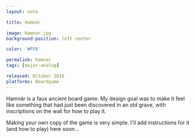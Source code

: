 ```yaml
---
layout: note

title: Hamnár

image: Hamnar.jpg
background-position: left center

color: '#FF8'

permalink: hamnar
tags: [major-analog]

released: October 2016
platforms: Boardgame
---
```


Hamnár is a faux ancient board game. My design goal was to make it feel like something that had just been discovered in an old grave, with inscriptions on the wall for how to play it.

Making your own copy of the game is very simple. I'll add instructions for it (and how to play) here soon...
